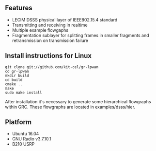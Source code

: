 


## Features

- LECIM DSSS physical layer of IEEE802.15.4 standard
- Transmitting and receiving in realtime
- Multiple example flowgaphs
- Fragmentation sublayer for splitting frames in smaller 
fragments and retransmission on transmission failure 


## Install instructions for Linux

```
git clone git://github.com/kit-cel/gr-lpwan
cd gr-lpwan
mkdir build
cd build
cmake ..
make
sudo make install
```

After installation it's necessary to generate some hierarchical 
flowgraphs within GRC. These flowgraphs are located in examples/dsss/hier. 


## Platform

- Ubuntu 16.04
- GNU Radio v3.7.10.1
- B210 USRP
